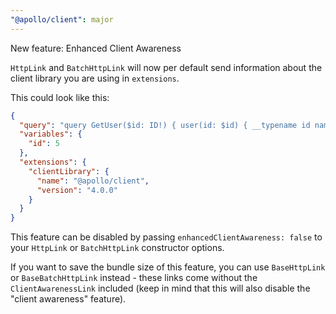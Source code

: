 ```yaml
---
"@apollo/client": major
---
```


New feature: Enhanced Client Awareness

`HttpLink` and `BatchHttpLink` will now per default send information about the
client library you are using in `extensions`.

This could look like this:

```json
{
  "query": "query GetUser($id: ID!) { user(id: $id) { __typename id name } }",
  "variables": {
    "id": 5
  },
  "extensions": {
    "clientLibrary": {
      "name": "@apollo/client",
      "version": "4.0.0"
    }
  }
}
```

This feature can be disabled by passing `enhancedClientAwareness: false` to your
`HttpLink` or `BatchHttpLink` constructor options.

If you want to save the bundle size of this feature, you can use `BaseHttpLink`
or `BaseBatchHttpLink` instead - these links come without the `ClientAwarenessLink`
included (keep in mind that this will also disable the "client awareness" feature).
